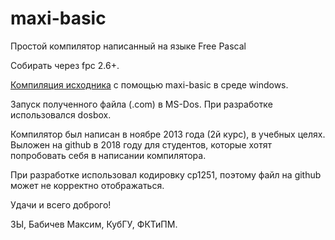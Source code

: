 # maxi-basic
Простой компилятор написанный на языке Free Pascal

Собирать через fpc 2.6+.

[Компиляция исходника](./demo/example.prg) с помощью maxi-basic в среде windows.

Запуск полученного файла (.com) в MS-Dos. При разработке использовался dosbox.

Компилятор был написан в ноябре 2013 года (2й курс), в учебных целях. 
Выложен на github в 2018 году для студентов, которые хотят попробовать себя в написании компилятора.

При разработке использовал кодировку cp1251, поэтому файл на github может не корректно отображаться.

Удачи и всего доброго!

ЗЫ, Бабичев Максим, КубГУ, ФКТиПМ.
